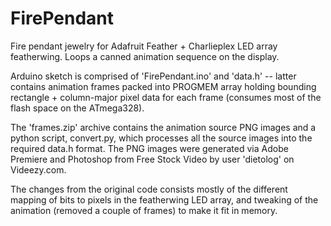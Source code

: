 # FirePendant

Fire pendant jewelry for Adafruit Feather + Charlieplex LED array featherwing. Loops a canned animation sequence on the display.

Arduino sketch is comprised of 'FirePendant.ino' and 'data.h' -- latter contains animation frames packed into PROGMEM array holding bounding rectangle + column-major pixel data for each frame (consumes most of the flash space on the ATmega328).

The 'frames.zip' archive contains the animation source PNG images and a python script, convert.py, which processes all the source images into the required data.h  format. The PNG images were generated via Adobe Premiere and Photoshop from Free Stock Video by user 'dietolog' on Videezy.com.

The changes from the original code consists mostly of the different mapping of bits to pixels in the featherwing LED array, and tweaking of the animation (removed a couple of frames) to make it fit in memory.
